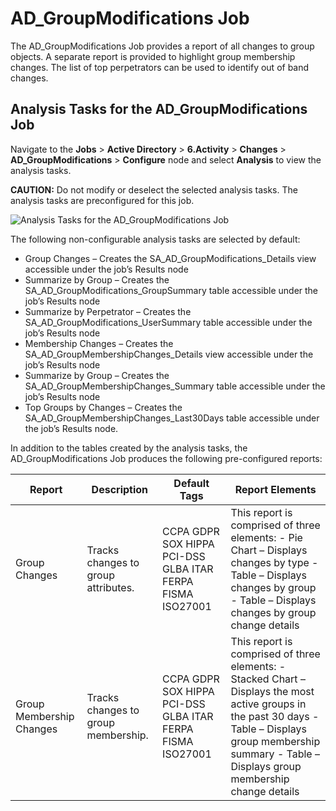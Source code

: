 # AD_GroupModifications Job

The AD_GroupModifications Job provides a report of all changes to group objects. A separate report
is provided to highlight group membership changes. The list of top perpetrators can be used to
identify out of band changes.

## Analysis Tasks for the AD_GroupModifications Job

Navigate to the **Jobs** > **Active Directory** > **6.Activity** > **Changes** >
**AD_GroupModifications** > **Configure** node and select **Analysis** to view the analysis tasks.

**CAUTION:** Do not modify or deselect the selected analysis tasks. The analysis tasks are
preconfigured for this job.

![Analysis Tasks for the AD_GroupModifications Job](/img/versioned_docs/accessanalyzer_11.6/accessanalyzer/solutions/activedirectory/activity/changes/groupmodificationsanalysis.webp)

The following non-configurable analysis tasks are selected by default:

- Group Changes – Creates the SA_AD_GroupModifications_Details view accessible under the job’s
  Results node
- Summarize by Group – Creates the SA_AD_GroupModifications_GroupSummary table accessible under the
  job’s Results node
- Summarize by Perpetrator – Creates the SA_AD_GroupModifications_UserSummary table accessible under
  the job’s Results node
- Membership Changes – Creates the SA_AD_GroupMembershipChanges_Details view accessible under the
  job’s Results node
- Summarize by Group – Creates the SA_AD_GroupMembershipChanges_Summary table accessible under the
  job’s Results node
- Top Groups by Changes – Creates the SA_AD_GroupMembershipChanges_Last30Days table accessible under
  the job’s Results node.

In addition to the tables created by the analysis tasks, the AD_GroupModifications Job produces the
following pre-configured reports:

| Report                   | Description                         | Default Tags                                               | Report Elements                                                                                                                                                                                                  |
| ------------------------ | ----------------------------------- | ---------------------------------------------------------- | ---------------------------------------------------------------------------------------------------------------------------------------------------------------------------------------------------------------- |
| Group Changes            | Tracks changes to group attributes. | CCPA GDPR SOX HIPPA PCI-DSS GLBA ITAR FERPA FISMA ISO27001 | This report is comprised of three elements: - Pie Chart – Displays changes by type - Table – Displays changes by group - Table – Displays changes by group change details                                        |
| Group Membership Changes | Tracks changes to group membership. | CCPA GDPR SOX HIPPA PCI-DSS GLBA ITAR FERPA FISMA ISO27001 | This report is comprised of three elements: - Stacked Chart – Displays the most active groups in the past 30 days - Table – Displays group membership summary - Table – Displays group membership change details |
